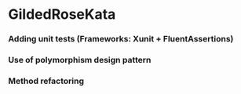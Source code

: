 # GildedRoseKata

### Adding unit tests (Frameworks: Xunit + FluentAssertions)

### Use of polymorphism design pattern

### Method refactoring
